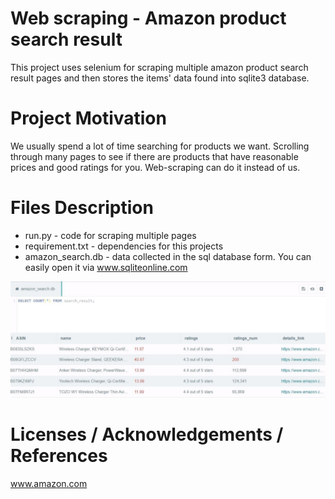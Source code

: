 # Web scraping - Amazon product search result
This project uses selenium for scraping multiple amazon product search result pages and then stores
the items' data found into sqlite3 database.

# Project Motivation
We usually spend a lot of time searching for products we want. Scrolling through many pages to see if
there are products that have reasonable prices and good ratings for you. Web-scraping can do it instead of us.

# Files Description
- run.py - code for scraping multiple pages
- requirement.txt - dependencies for this projects
- amazon_search.db - data collected in the sql database form. You can easily open it via www.sqliteonline.com

![amazon_search sqlite online](/database_screenshot.JPG)
# Licenses / Acknowledgements / References
www.amazon.com
